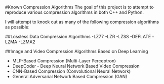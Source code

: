 #Known Compression Algorithms
The goal of this project is to attempt to reproduce various compression algorithms in both C++ and Python.

I will attempt to knock out as many of the following compression algorithms as possible:

##Lossless Data Compression Algorithms
-LZ77
-LZR
-LZSS
-DEFLATE
-LZMA
-LZMA2

##Image and Video Compression Algorithms Based on Deep Learning
- MLP-Based Compression (Multi-Layer Perceptron)
- DeepCoder - Deep Neural Network Based Video Compression
- CNN-Based Compression (Convolutional Neural Network)
- General Adversarial Network Based Compression (GAN)


